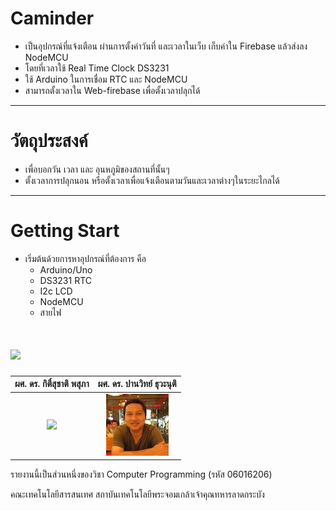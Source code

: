 # Caminder
  - เป็นอุปกรณ์ที่แจ้งเตือน ผ่านการตั้งค่าวันที่ และเวลาในเว็บ เก็บค่าใน Firebase แล้วส่งลง NodeMCU
  - โดยที่เวลาใช้ Real Time Clock DS3231
  - ใช้ Arduino ในการเชื่อม RTC และ NodeMCU
  - สามารถตั้งเวลาใน Web-firebase เพื่อตั้งเวลาปลุกได้
  ---
# วัตถุประสงค์
  - เพื่อบอกวัน เวลา และ อุนหภูมิของสถานที่นั้นๆ
  - ตั้งเวลาการปลุกนอน หรือตั้งเวลาเพื่อแจ้งเตือนตามวันและเวลาต่างๆในระยะไกลได้
  ---
# Getting Start
  - เริ่มต้นด้วยการหาอุปกรณ์ที่ต้องการ คือ
     - Arduino/Uno
     - DS3231 RTC
     - I2c LCD
     - NodeMCU
     - สายไฟ
# ![](/Resource/Supervisor.png)
|ผศ. ดร. กิติ์สุชาติ พสุภา|ผศ. ดร. ปานวิทย์ ธุวะนุติ|
|:-:|:-:|
|![](/Resources/T.0Oong.png)|![](/Resources/T.Panwit.png)|

รายงานนี้เป็นส่วนหนึ่งของวิชา Computer Programming (รหัส 06016206)

คณะเทคโนโลยีสารสนเทศ สถาบันเทคโนโลยีพระจอมเกล้าเจ้าคุณทหารลาดกระบัง
